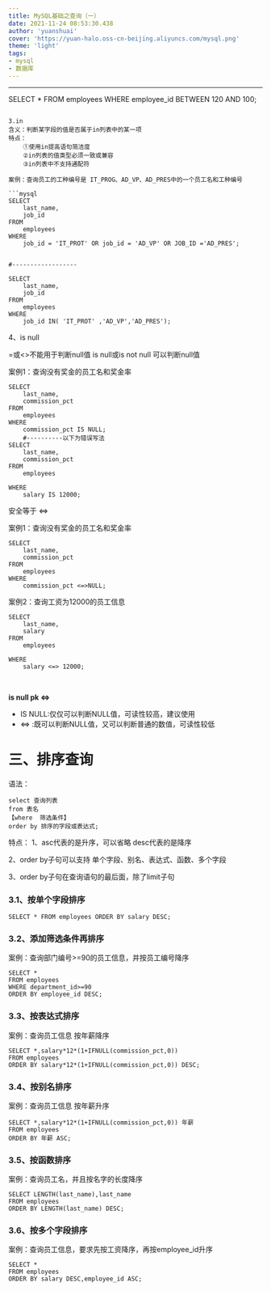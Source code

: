 ```yaml
---
title: MySQL基础之查询（一）
date: 2021-11-24 08:53:30.438
author: 'yuanshuai'
cover: 'https://yuan-halo.oss-cn-beijing.aliyuncs.com/mysql.png'
theme: 'light'
tags: 
- mysql
- 数据库
---
```


-------------------
SELECT
	*
FROM
	employees
WHERE
	employee_id BETWEEN 120 AND 100;
```

3.in
含义：判断某字段的值是否属于in列表中的某一项
特点：
	①使用in提高语句简洁度
	②in列表的值类型必须一致或兼容
	③in列表中不支持通配符

案例：查询员工的工种编号是 IT_PROG、AD_VP、AD_PRES中的一个员工名和工种编号

```mysql
SELECT
	last_name,
	job_id
FROM
	employees
WHERE
	job_id = 'IT_PROT' OR job_id = 'AD_VP' OR JOB_ID ='AD_PRES';


#------------------

SELECT
	last_name,
	job_id
FROM
	employees
WHERE
	job_id IN( 'IT_PROT' ,'AD_VP','AD_PRES');
```

4、is null

=或<>不能用于判断null值
is null或is not null 可以判断null值



案例1：查询没有奖金的员工名和奖金率

```mysql
SELECT
	last_name,
	commission_pct
FROM
	employees
WHERE
	commission_pct IS NULL;
	#----------以下为错误写法
SELECT
	last_name,
	commission_pct
FROM
	employees

WHERE 
	salary IS 12000;
```


安全等于  <=>

案例1：查询没有奖金的员工名和奖金率

```mysql
SELECT
	last_name,
	commission_pct
FROM
	employees
WHERE
	commission_pct <=>NULL;
```


案例2：查询工资为12000的员工信息

```mysql
SELECT
	last_name,
	salary
FROM
	employees

WHERE 
	salary <=> 12000;
```

​	

**is null  pk  <=>**

- IS NULL:仅仅可以判断NULL值，可读性较高，建议使用
- <=>    :既可以判断NULL值，又可以判断普通的数值，可读性较低

# 三、排序查询

语法：

```mysql
select 查询列表
from 表名
【where  筛选条件】
order by 排序的字段或表达式;
```

特点：
1、asc代表的是升序，可以省略 desc代表的是降序

2、order by子句可以支持 单个字段、别名、表达式、函数、多个字段

3、order by子句在查询语句的最后面，除了limit子句

### 3.1、按单个字段排序

```mysql
SELECT * FROM employees ORDER BY salary DESC;
```

### 3.2、添加筛选条件再排序

案例：查询部门编号>=90的员工信息，并按员工编号降序

```mysql
SELECT *
FROM employees
WHERE department_id>=90
ORDER BY employee_id DESC;
```

### 3.3、按表达式排序

案例：查询员工信息 按年薪降序

```mysql
SELECT *,salary*12*(1+IFNULL(commission_pct,0))
FROM employees
ORDER BY salary*12*(1+IFNULL(commission_pct,0)) DESC;
```

### 3.4、按别名排序

案例：查询员工信息 按年薪升序

```mysql
SELECT *,salary*12*(1+IFNULL(commission_pct,0)) 年薪
FROM employees
ORDER BY 年薪 ASC;
```

### 3.5、按函数排序

案例：查询员工名，并且按名字的长度降序

```mysql
SELECT LENGTH(last_name),last_name 
FROM employees
ORDER BY LENGTH(last_name) DESC;
```

### 3.6、按多个字段排序

案例：查询员工信息，要求先按工资降序，再按employee_id升序

```mysql
SELECT *
FROM employees
ORDER BY salary DESC,employee_id ASC;
```